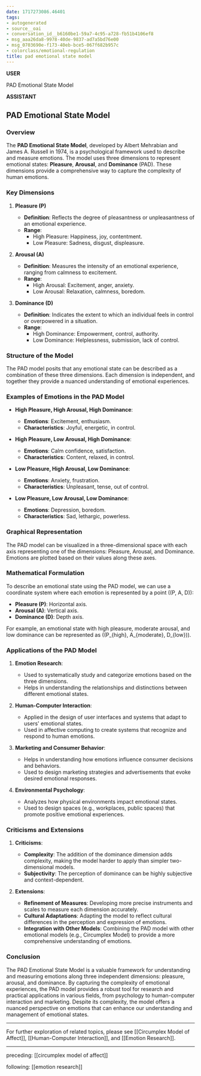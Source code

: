 ```yaml
---
date: 1717273086.46401
tags:
- autogenerated
- source__oai
- conversation_id__b6160be1-59a7-4c95-a728-fb51b4106ef8
- msg_aaa26da8-9978-40de-9837-ad7a5bd76e00
- msg_0703690e-f173-40eb-bce5-067f682b957c
- colorclass/emotional-regulation
title: pad emotional state model
---
```


**USER**

PAD Emotional State Model


**ASSISTANT**

## PAD Emotional State Model

### Overview

The **PAD Emotional State Model**, developed by Albert Mehrabian and James A. Russell in 1974, is a psychological framework used to describe and measure emotions. The model uses three dimensions to represent emotional states: **Pleasure**, **Arousal**, and **Dominance** (PAD). These dimensions provide a comprehensive way to capture the complexity of human emotions.

### Key Dimensions

1. **Pleasure (P)**
   - **Definition**: Reflects the degree of pleasantness or unpleasantness of an emotional experience.
   - **Range**:
     - High Pleasure: Happiness, joy, contentment.
     - Low Pleasure: Sadness, disgust, displeasure.

2. **Arousal (A)**
   - **Definition**: Measures the intensity of an emotional experience, ranging from calmness to excitement.
   - **Range**:
     - High Arousal: Excitement, anger, anxiety.
     - Low Arousal: Relaxation, calmness, boredom.

3. **Dominance (D)**
   - **Definition**: Indicates the extent to which an individual feels in control or overpowered in a situation.
   - **Range**:
     - High Dominance: Empowerment, control, authority.
     - Low Dominance: Helplessness, submission, lack of control.

### Structure of the Model

The PAD model posits that any emotional state can be described as a combination of these three dimensions. Each dimension is independent, and together they provide a nuanced understanding of emotional experiences.

### Examples of Emotions in the PAD Model

- **High Pleasure, High Arousal, High Dominance**:
  - **Emotions**: Excitement, enthusiasm.
  - **Characteristics**: Joyful, energetic, in control.

- **High Pleasure, Low Arousal, High Dominance**:
  - **Emotions**: Calm confidence, satisfaction.
  - **Characteristics**: Content, relaxed, in control.

- **Low Pleasure, High Arousal, Low Dominance**:
  - **Emotions**: Anxiety, frustration.
  - **Characteristics**: Unpleasant, tense, out of control.

- **Low Pleasure, Low Arousal, Low Dominance**:
  - **Emotions**: Depression, boredom.
  - **Characteristics**: Sad, lethargic, powerless.

### Graphical Representation

The PAD model can be visualized in a three-dimensional space with each axis representing one of the dimensions: Pleasure, Arousal, and Dominance. Emotions are plotted based on their values along these axes.

### Mathematical Formulation

To describe an emotional state using the PAD model, we can use a coordinate system where each emotion is represented by a point \((P, A, D)\):

- **Pleasure (P)**: Horizontal axis.
- **Arousal (A)**: Vertical axis.
- **Dominance (D)**: Depth axis.

For example, an emotional state with high pleasure, moderate arousal, and low dominance can be represented as \((P_{high}, A_{moderate}, D_{low})\).

### Applications of the PAD Model

1. **Emotion Research**:
   - Used to systematically study and categorize emotions based on the three dimensions.
   - Helps in understanding the relationships and distinctions between different emotional states.

2. **Human-Computer Interaction**:
   - Applied in the design of user interfaces and systems that adapt to users' emotional states.
   - Used in affective computing to create systems that recognize and respond to human emotions.

3. **Marketing and Consumer Behavior**:
   - Helps in understanding how emotions influence consumer decisions and behaviors.
   - Used to design marketing strategies and advertisements that evoke desired emotional responses.

4. **Environmental Psychology**:
   - Analyzes how physical environments impact emotional states.
   - Used to design spaces (e.g., workplaces, public spaces) that promote positive emotional experiences.

### Criticisms and Extensions

1. **Criticisms**:
   - **Complexity**: The addition of the dominance dimension adds complexity, making the model harder to apply than simpler two-dimensional models.
   - **Subjectivity**: The perception of dominance can be highly subjective and context-dependent.

2. **Extensions**:
   - **Refinement of Measures**: Developing more precise instruments and scales to measure each dimension accurately.
   - **Cultural Adaptations**: Adapting the model to reflect cultural differences in the perception and expression of emotions.
   - **Integration with Other Models**: Combining the PAD model with other emotional models (e.g., Circumplex Model) to provide a more comprehensive understanding of emotions.

### Conclusion

The PAD Emotional State Model is a valuable framework for understanding and measuring emotions along three independent dimensions: pleasure, arousal, and dominance. By capturing the complexity of emotional experiences, the PAD model provides a robust tool for research and practical applications in various fields, from psychology to human-computer interaction and marketing. Despite its complexity, the model offers a nuanced perspective on emotions that can enhance our understanding and management of emotional states.

---

For further exploration of related topics, please see [[Circumplex Model of Affect]], [[Human-Computer Interaction]], and [[Emotion Research]].


---

preceding: [[circumplex model of affect]]  


following: [[emotion research]]